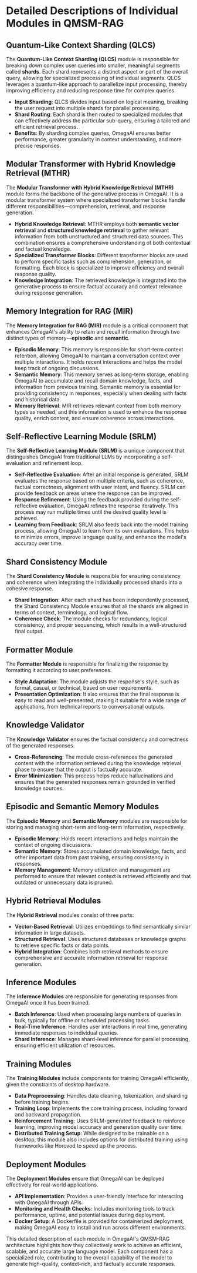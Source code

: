 # Detailed Descriptions of Individual Modules in QMSM-RAG

## Quantum-Like Context Sharding (QLCS)
The **Quantum-Like Context Sharding (QLCS)** module is responsible for breaking down complex user queries into smaller, meaningful segments called **shards**. Each shard represents a distinct aspect or part of the overall query, allowing for specialized processing of individual segments. QLCS leverages a quantum-like approach to parallelize input processing, thereby improving efficiency and reducing response time for complex queries.

- **Input Sharding**: QLCS divides input based on logical meaning, breaking the user request into multiple shards for parallel processing.
- **Shard Routing**: Each shard is then routed to specialized modules that can effectively address the particular sub-query, ensuring a tailored and efficient retrieval process.
- **Benefits**: By sharding complex queries, OmegaAI ensures better performance, greater granularity in context understanding, and more precise responses.

## Modular Transformer with Hybrid Knowledge Retrieval (MTHR)
The **Modular Transformer with Hybrid Knowledge Retrieval (MTHR)** module forms the backbone of the generative process in OmegaAI. It is a modular transformer system where specialized transformer blocks handle different responsibilities—comprehension, retrieval, and response generation.

- **Hybrid Knowledge Retrieval**: MTHR employs both **semantic vector retrieval** and **structured knowledge retrieval** to gather relevant information from both unstructured and structured data sources. This combination ensures a comprehensive understanding of both contextual and factual knowledge.
- **Specialized Transformer Blocks**: Different transformer blocks are used to perform specific tasks such as comprehension, generation, or formatting. Each block is specialized to improve efficiency and overall response quality.
- **Knowledge Integration**: The retrieved knowledge is integrated into the generative process to ensure factual accuracy and context relevance during response generation.

## Memory Integration for RAG (MIR)
The **Memory Integration for RAG (MIR)** module is a critical component that enhances OmegaAI's ability to retain and recall information through two distinct types of memory—**episodic** and **semantic**.

- **Episodic Memory**: This memory is responsible for short-term context retention, allowing OmegaAI to maintain a conversation context over multiple interactions. It holds recent interactions and helps the model keep track of ongoing discussions.
- **Semantic Memory**: This memory serves as long-term storage, enabling OmegaAI to accumulate and recall domain knowledge, facts, and information from previous training. Semantic memory is essential for providing consistency in responses, especially when dealing with facts and historical data.
- **Memory Retrieval**: MIR retrieves relevant context from both memory types as needed, and this information is used to enhance the response quality, enrich content, and ensure coherence across interactions.

## Self-Reflective Learning Module (SRLM)
The **Self-Reflective Learning Module (SRLM)** is a unique component that distinguishes OmegaAI from traditional LLMs by incorporating a self-evaluation and refinement loop.

- **Self-Reflective Evaluation**: After an initial response is generated, SRLM evaluates the response based on multiple criteria, such as coherence, factual correctness, alignment with user intent, and fluency. SRLM can provide feedback on areas where the response can be improved.
- **Response Refinement**: Using the feedback provided during the self-reflective evaluation, OmegaAI refines the response iteratively. This process may run multiple times until the desired quality level is achieved.
- **Learning from Feedback**: SRLM also feeds back into the model training process, allowing OmegaAI to learn from its own evaluations. This helps to minimize errors, improve language quality, and enhance the model's accuracy over time.

## Shard Consistency Module
The **Shard Consistency Module** is responsible for ensuring consistency and coherence when integrating the individually processed shards into a cohesive response.

- **Shard Integration**: After each shard has been independently processed, the Shard Consistency Module ensures that all the shards are aligned in terms of context, terminology, and logical flow.
- **Coherence Check**: The module checks for redundancy, logical consistency, and proper sequencing, which results in a well-structured final output.

## Formatter Module
The **Formatter Module** is responsible for finalizing the response by formatting it according to user preferences.

- **Style Adaptation**: The module adjusts the response's style, such as formal, casual, or technical, based on user requirements.
- **Presentation Optimization**: It also ensures that the final response is easy to read and well-presented, making it suitable for a wide range of applications, from technical reports to conversational outputs.

## Knowledge Validator
The **Knowledge Validator** ensures the factual consistency and correctness of the generated responses.

- **Cross-Referencing**: The module cross-references the generated content with the information retrieved during the knowledge retrieval phase to ensure that the output is factually accurate.
- **Error Minimization**: This process helps reduce hallucinations and ensures that the generated responses remain grounded in verified knowledge sources.

## Episodic and Semantic Memory Modules
The **Episodic Memory** and **Semantic Memory** modules are responsible for storing and managing short-term and long-term information, respectively.

- **Episodic Memory**: Holds recent interactions and helps maintain the context of ongoing discussions.
- **Semantic Memory**: Stores accumulated domain knowledge, facts, and other important data from past training, ensuring consistency in responses.
- **Memory Management**: Memory utilization and management are performed to ensure that relevant context is retrieved efficiently and that outdated or unnecessary data is pruned.

## Hybrid Retrieval Modules
The **Hybrid Retrieval** modules consist of three parts:

- **Vector-Based Retrieval**: Utilizes embeddings to find semantically similar information in large datasets.
- **Structured Retrieval**: Uses structured databases or knowledge graphs to retrieve specific facts or data points.
- **Hybrid Integration**: Combines both retrieval methods to ensure comprehensive and accurate information retrieval for response generation.

## Inference Modules
The **Inference Modules** are responsible for generating responses from OmegaAI once it has been trained.

- **Batch Inference**: Used when processing large numbers of queries in bulk, typically for offline or scheduled processing tasks.
- **Real-Time Inference**: Handles user interactions in real time, generating immediate responses to individual queries.
- **Shard Inference**: Manages shard-level inference for parallel processing, ensuring efficient utilization of resources.

## Training Modules
The **Training Modules** include components for training OmegaAI efficiently, given the constraints of desktop hardware.

- **Data Preprocessing**: Handles data cleaning, tokenization, and sharding before training begins.
- **Training Loop**: Implements the core training process, including forward and backward propagation.
- **Reinforcement Training**: Uses SRLM-generated feedback to reinforce learning, improving model accuracy and generation quality over time.
- **Distributed Training Setup**: While designed to be trainable on a desktop, this module also includes options for distributed training using frameworks like Horovod to speed up the process.

## Deployment Modules
The **Deployment Modules** ensure that OmegaAI can be deployed effectively for real-world applications.

- **API Implementation**: Provides a user-friendly interface for interacting with OmegaAI through APIs.
- **Monitoring and Health Checks**: Includes monitoring tools to track performance, uptime, and potential issues during deployment.
- **Docker Setup**: A Dockerfile is provided for containerized deployment, making OmegaAI easy to install and run across different environments.

This detailed description of each module in OmegaAI's QMSM-RAG architecture highlights how they collectively work to achieve an efficient, scalable, and accurate large language model. Each component has a specialized role, contributing to the overall capability of the model to generate high-quality, context-rich, and factually accurate responses.

